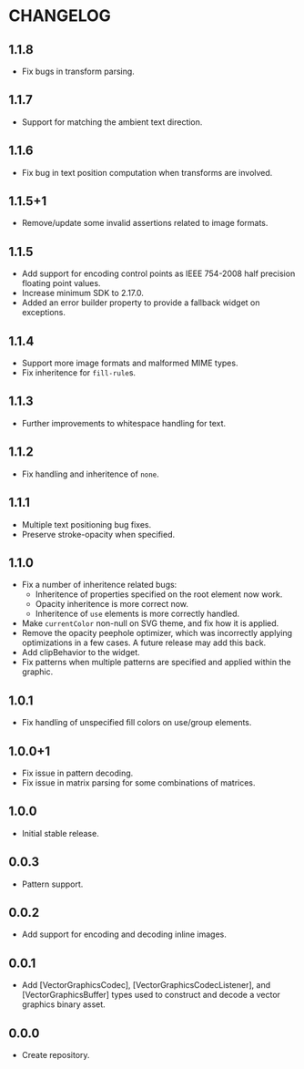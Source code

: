 # CHANGELOG

## 1.1.8

-  Fix bugs in transform parsing.

## 1.1.7

- Support for matching the ambient text direction.

## 1.1.6

- Fix bug in text position computation when transforms are involved.

## 1.1.5+1

- Remove/update some invalid assertions related to image formats.

## 1.1.5

- Add support for encoding control points as IEEE 754-2008 half precision
  floating point values.
- Increase minimum SDK to 2.17.0.
- Added an error builder property to provide a fallback widget on exceptions.

## 1.1.4

- Support more image formats and malformed MIME types.
- Fix inheritence for `fill-rule`s.

## 1.1.3

- Further improvements to whitespace handling for text.

## 1.1.2

- Fix handling and inheritence of `none`.

## 1.1.1

- Multiple text positioning bug fixes.
- Preserve stroke-opacity when specified.

## 1.1.0

- Fix a number of inheritence related bugs:
  - Inheritence of properties specified on the root element now work.
  - Opacity inheritence is more correct now.
  - Inheritence of `use` elements is more correctly handled.
- Make `currentColor` non-null on SVG theme, and fix how it is applied.
- Remove the opacity peephole optimizer, which was incorrectly applying
  optimizations in a few cases. A future release may add this back.
- Add clipBehavior to the widget.
- Fix patterns when multiple patterns are specified and applied within the
  graphic.

## 1.0.1

- Fix handling of unspecified fill colors on use/group elements.

## 1.0.0+1

- Fix issue in pattern decoding.
- Fix issue in matrix parsing for some combinations of matrices.

## 1.0.0

* Initial stable release.

## 0.0.3

* Pattern support.

## 0.0.2

* Add support for encoding and decoding inline images.

## 0.0.1

* Add [VectorGraphicsCodec], [VectorGraphicsCodecListener], and [VectorGraphicsBuffer]
  types used to construct and decode a vector graphics binary asset.

## 0.0.0

* Create repository.

